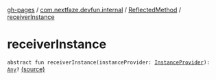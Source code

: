 [gh-pages](../../index.md) / [com.nextfaze.devfun.internal](../index.md) / [ReflectedMethod](index.md) / [receiverInstance](./receiver-instance.md)

# receiverInstance

`abstract fun receiverInstance(instanceProvider: `[`InstanceProvider`](../../com.nextfaze.devfun.inject/-instance-provider/index.md)`): `[`Any`](https://kotlinlang.org/api/latest/jvm/stdlib/kotlin/-any/index.html)`?` [(source)](https://github.com/NextFaze/dev-fun/tree/master/devfun/src/main/java/com/nextfaze/devfun/internal/Reflected.kt#L47)